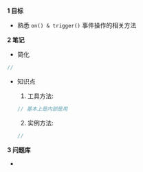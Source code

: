 **1 目标**
* 熟悉 `on() & trigger()` 事件操作的相关方法

**2 笔记**
* 简化

```js
//
```

* 知识点
  1. 工具方法:
    ```js
    // 基本上是内部是用
    ```  

  2. 实例方法:
    ```js
    //
    ``` 


**3 问题库**
* <mark></mark>  

